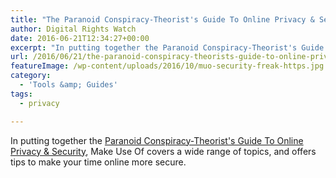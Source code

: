 ```yaml
---
title: "The Paranoid Conspiracy-Theorist's Guide To Online Privacy & Security"
author: Digital Rights Watch
date: 2016-06-21T12:34:27+00:00
excerpt: "In putting together the Paranoid Conspiracy-Theorist's Guide To Online Privacy & Security, Make Use Of covers a wide range of topics, and offers tips to make your time online more secure."
url: /2016/06/21/the-paranoid-conspiracy-theorists-guide-to-online-privacy-security/
featureImage: /wp-content/uploads/2016/10/muo-security-freak-https.jpg
category:
  - 'Tools &amp; Guides'
tags:
  - privacy

---
```

In putting together the [Paranoid Conspiracy-Theorist's Guide To Online Privacy & Security][1], Make Use Of covers a wide range of topics, and offers tips to make your time online more secure.

 [1]: http://www.makeuseof.com/tag/paranoid-conspiracy-theorists-guide-online-privacy-security/
